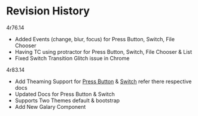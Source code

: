 Revision History
==================
4r76.14
* Added Events (change, blur, focus) for Press Button, Switch, File Chooser
* Having TC using protractor for Press Button, Switch, File Chooser & List
* Fixed Switch Transition Glitch issue in Chrome

4r83.14
* Add Theaming Support for [Press Button](gkodes.github.io/ngul/nuPressButton) & [Switch](gkodes.github.io/ngul/nuSwitch) refer there respective docs
* Updated Docs for Press Button & Switch
* Supports Two Themes default & bootstrap
* Add New Galary Component